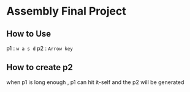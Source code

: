 # Assembly Final Project 
## How to Use
p1 : `w a s d`
p2 : `Arrow key`
## How to create p2
when p1 is long enough , p1 can hit it-self and the p2 will be generated 
